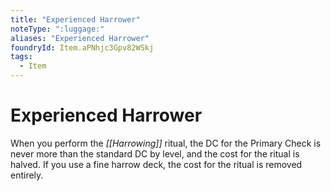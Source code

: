 ```yaml
---
title: "Experienced Harrower"
noteType: ":luggage:"
aliases: "Experienced Harrower"
foundryId: Item.aPNhjc3Gpv82WSkj
tags:
  - Item
---
```


# Experienced Harrower

When you perform the _[[Harrowing]]_ ritual, the DC for the Primary Check is never more than the standard DC by level, and the cost for the ritual is halved. If you use a fine harrow deck, the cost for the ritual is removed entirely.
